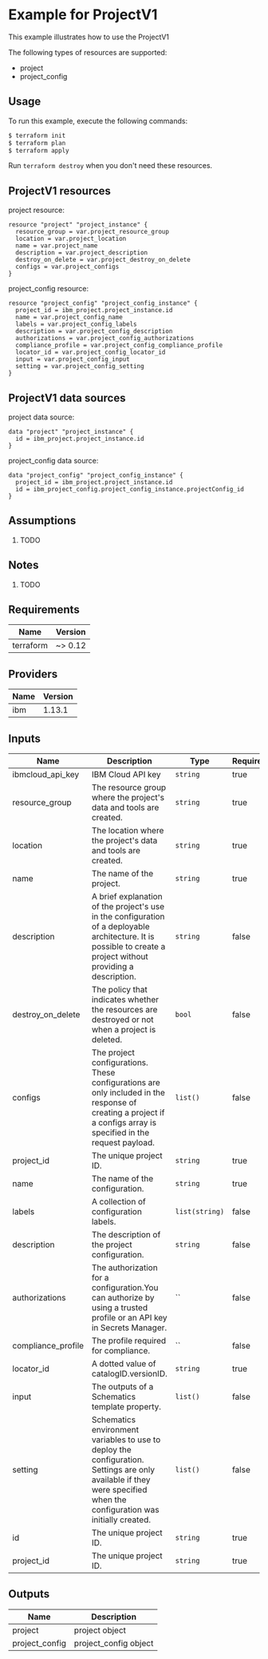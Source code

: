 # Example for ProjectV1

This example illustrates how to use the ProjectV1

The following types of resources are supported:

* project
* project_config

## Usage

To run this example, execute the following commands:

```bash
$ terraform init
$ terraform plan
$ terraform apply
```

Run `terraform destroy` when you don't need these resources.


## ProjectV1 resources

project resource:

```hcl
resource "project" "project_instance" {
  resource_group = var.project_resource_group
  location = var.project_location
  name = var.project_name
  description = var.project_description
  destroy_on_delete = var.project_destroy_on_delete
  configs = var.project_configs
}
```
project_config resource:

```hcl
resource "project_config" "project_config_instance" {
  project_id = ibm_project.project_instance.id
  name = var.project_config_name
  labels = var.project_config_labels
  description = var.project_config_description
  authorizations = var.project_config_authorizations
  compliance_profile = var.project_config_compliance_profile
  locator_id = var.project_config_locator_id
  input = var.project_config_input
  setting = var.project_config_setting
}
```

## ProjectV1 data sources

project data source:

```hcl
data "project" "project_instance" {
  id = ibm_project.project_instance.id
}
```
project_config data source:

```hcl
data "project_config" "project_config_instance" {
  project_id = ibm_project.project_instance.id
  id = ibm_project_config.project_config_instance.projectConfig_id
}
```

## Assumptions

1. TODO

## Notes

1. TODO

## Requirements

| Name | Version |
|------|---------|
| terraform | ~> 0.12 |

## Providers

| Name | Version |
|------|---------|
| ibm | 1.13.1 |

## Inputs

| Name | Description | Type | Required |
|------|-------------|------|---------|
| ibmcloud\_api\_key | IBM Cloud API key | `string` | true |
| resource_group | The resource group where the project's data and tools are created. | `string` | true |
| location | The location where the project's data and tools are created. | `string` | true |
| name | The name of the project. | `string` | true |
| description | A brief explanation of the project's use in the configuration of a deployable architecture. It is possible to create a project without providing a description. | `string` | false |
| destroy_on_delete | The policy that indicates whether the resources are destroyed or not when a project is deleted. | `bool` | false |
| configs | The project configurations. These configurations are only included in the response of creating a project if a configs array is specified in the request payload. | `list()` | false |
| project_id | The unique project ID. | `string` | true |
| name | The name of the configuration. | `string` | true |
| labels | A collection of configuration labels. | `list(string)` | false |
| description | The description of the project configuration. | `string` | false |
| authorizations | The authorization for a configuration.You can authorize by using a trusted profile or an API key in Secrets Manager. | `` | false |
| compliance_profile | The profile required for compliance. | `` | false |
| locator_id | A dotted value of catalogID.versionID. | `string` | true |
| input | The outputs of a Schematics template property. | `list()` | false |
| setting | Schematics environment variables to use to deploy the configuration. Settings are only available if they were specified when the configuration was initially created. | `list()` | false |
| id | The unique project ID. | `string` | true |
| project_id | The unique project ID. | `string` | true |

## Outputs

| Name | Description |
|------|-------------|
| project | project object |
| project_config | project_config object |
